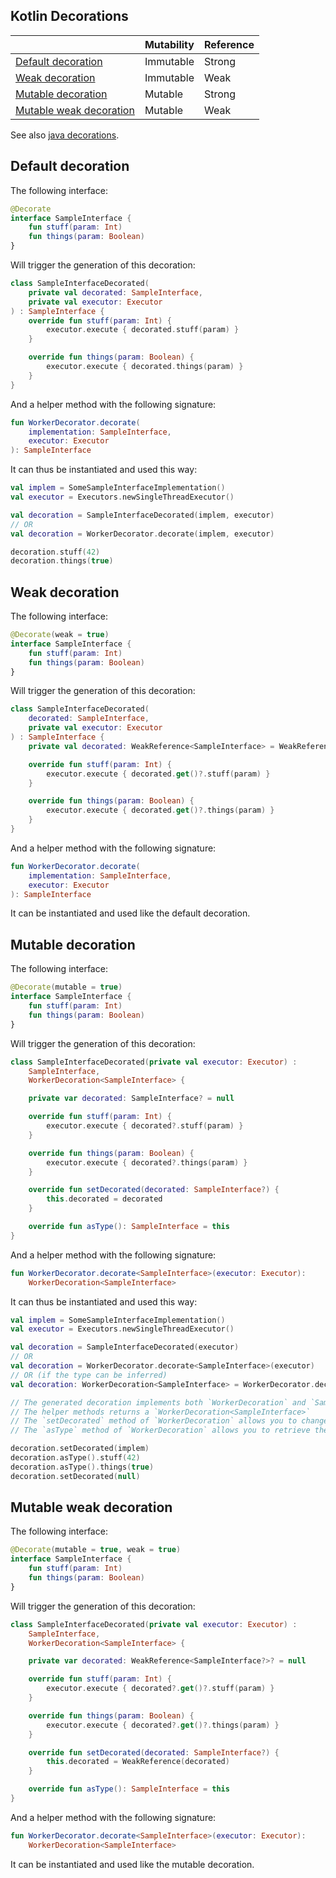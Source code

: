 Kotlin Decorations
---

|                                | Mutability | Reference |
|--------------------------------|------------|-----------|
| [Default decoration](#is)      | Immutable  | Strong    |
| [Weak decoration](#iw)         | Immutable  | Weak      |
| [Mutable decoration](#ms)      | Mutable    | Strong    |
| [Mutable weak decoration](#mw) | Mutable    | Weak      |

See also [java decorations](java.md).

## <a name="is"></a>Default decoration
The following interface:

```kotlin
@Decorate
interface SampleInterface {
    fun stuff(param: Int)
    fun things(param: Boolean)
}
```

Will trigger the generation of this decoration:

```kotlin
class SampleInterfaceDecorated(
    private val decorated: SampleInterface,
    private val executor: Executor
) : SampleInterface {
    override fun stuff(param: Int) {
        executor.execute { decorated.stuff(param) }
    }

    override fun things(param: Boolean) {
        executor.execute { decorated.things(param) }
    }
}
```

And a helper method with the following signature:

```kotlin
fun WorkerDecorator.decorate(
    implementation: SampleInterface,
    executor: Executor
): SampleInterface
```

It can thus be instantiated and used this way:

```kotlin
val implem = SomeSampleInterfaceImplementation()
val executor = Executors.newSingleThreadExecutor()

val decoration = SampleInterfaceDecorated(implem, executor)
// OR
val decoration = WorkerDecorator.decorate(implem, executor)

decoration.stuff(42)
decoration.things(true)
```

## <a name="iw"></a>Weak decoration
The following interface:

```kotlin
@Decorate(weak = true)
interface SampleInterface {
    fun stuff(param: Int)
    fun things(param: Boolean)
}
```

Will trigger the generation of this decoration:

```kotlin
class SampleInterfaceDecorated(
    decorated: SampleInterface,
    private val executor: Executor
) : SampleInterface {
    private val decorated: WeakReference<SampleInterface> = WeakReference(decorated)

    override fun stuff(param: Int) {
        executor.execute { decorated.get()?.stuff(param) }
    }

    override fun things(param: Boolean) {
        executor.execute { decorated.get()?.things(param) }
    }
}
```

And a helper method with the following signature:

```kotlin
fun WorkerDecorator.decorate(
    implementation: SampleInterface,
    executor: Executor
): SampleInterface
```

It can be instantiated and used like the default decoration.

## <a name="ms"></a>Mutable decoration
The following interface:

```kotlin
@Decorate(mutable = true)
interface SampleInterface {
    fun stuff(param: Int)
    fun things(param: Boolean)
}
```

Will trigger the generation of this decoration:

```kotlin
class SampleInterfaceDecorated(private val executor: Executor) :
    SampleInterface,
    WorkerDecoration<SampleInterface> {

    private var decorated: SampleInterface? = null

    override fun stuff(param: Int) {
        executor.execute { decorated?.stuff(param) }
    }

    override fun things(param: Boolean) {
        executor.execute { decorated?.things(param) }
    }

    override fun setDecorated(decorated: SampleInterface?) {
        this.decorated = decorated
    }

    override fun asType(): SampleInterface = this
}
```

And a helper method with the following signature:

```kotlin
fun WorkerDecorator.decorate<SampleInterface>(executor: Executor):
    WorkerDecoration<SampleInterface>
```

It can thus be instantiated and used this way:

```kotlin
val implem = SomeSampleInterfaceImplementation()
val executor = Executors.newSingleThreadExecutor()

val decoration = SampleInterfaceDecorated(executor)
// OR
val decoration = WorkerDecorator.decorate<SampleInterface>(executor)
// OR (if the type can be inferred)
val decoration: WorkerDecoration<SampleInterface> = WorkerDecorator.decorate(executor)

// The generated decoration implements both `WorkerDecoration` and `SampleInterface`,
// The helper methods returns a `WorkerDecoration<SampleInterface>`
// The `setDecorated` method of `WorkerDecoration` allows you to change the decorated instance
// The `asType` method of `WorkerDecoration` allows you to retrieve the original interface

decoration.setDecorated(implem)
decoration.asType().stuff(42)
decoration.asType().things(true)
decoration.setDecorated(null)
```

## <a name="mw"></a>Mutable weak decoration
The following interface:

```kotlin
@Decorate(mutable = true, weak = true)
interface SampleInterface {
    fun stuff(param: Int)
    fun things(param: Boolean)
}
```

Will trigger the generation of this decoration:

```kotlin
class SampleInterfaceDecorated(private val executor: Executor) :
    SampleInterface,
    WorkerDecoration<SampleInterface> {

    private var decorated: WeakReference<SampleInterface?>? = null

    override fun stuff(param: Int) {
        executor.execute { decorated?.get()?.stuff(param) }
    }

    override fun things(param: Boolean) {
        executor.execute { decorated?.get()?.things(param) }
    }

    override fun setDecorated(decorated: SampleInterface?) {
        this.decorated = WeakReference(decorated)
    }

    override fun asType(): SampleInterface = this
}
```

And a helper method with the following signature:

```kotlin
fun WorkerDecorator.decorate<SampleInterface>(executor: Executor):
    WorkerDecoration<SampleInterface>
```

It can be instantiated and used like the mutable decoration.


